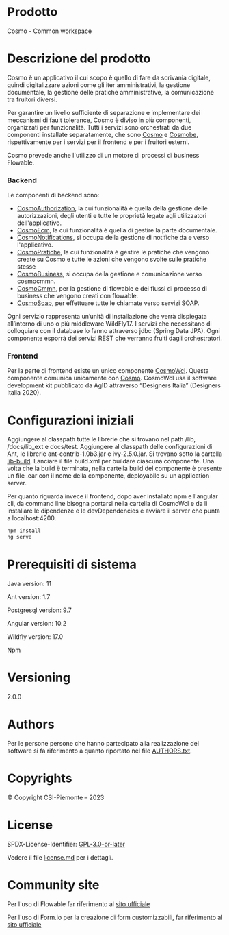 # Prodotto
Cosmo - Common workspace

# Descrizione del prodotto

Cosmo è un applicativo il cui scopo è quello di fare da scrivania digitale, quindi digitalizzare azioni come gli iter amministrativi, la gestione documentale, la gestione delle pratiche amministrative, la comunicazione tra fruitori diversi.

Per garantire un livello sufficiente di separazione e implementare dei meccanismi di fault tolerance, Cosmo è diviso in più componenti, organizzati per funzionalità. Tutti i servizi sono orchestrati da due componenti installate separatamente, che sono [Cosmo](/cosmo) e [Cosmobe](/cosmobe), rispettivamente per i servizi per il frontend e per i fruitori esterni.

Cosmo prevede anche l'utilizzo di un motore di processi di business Flowable.

### Backend
Le componenti di backend sono:

 - [CosmoAuthorization](/cosmoauthorization), la cui funzionalità è quella della gestione delle autorizzazioni, degli utenti e tutte le proprietà legate agli utilizzatori dell'applicativo.
 - [CosmoEcm](/cosmoecm), la cui funzionalità è quella di gestire la parte documentale.
 - [CosmoNotifications](/cosmonotifications), si occupa della gestione di notifiche da e verso l'applicativo.
 - [CosmoPratiche](/cosmopratiche), la cui funzionalità è gestire le pratiche che vengono create su Cosmo e tutte le azioni che vengono svolte sulle pratiche stesse
 - [CosmoBusiness](/cosmobusiness), si occupa della gestione e comunicazione verso cosmocmmn.
 - [CosmoCmmn](/cosmocmmn), per la gestione di flowable e dei flussi di processo di business che vengono creati con flowable.
 - [CosmoSoap](/cosmosoap), per effettuare tutte le chiamate verso servizi SOAP.

Ogni servizio rappresenta un’unità di installazione che verrà dispiegata all’interno di uno o più middleware WildFly17. I servizi che necessitano di colloquiare con il database lo fanno attraverso jdbc (Spring Data JPA).
Ogni componente esporrà dei servizi REST che verranno fruiti dagli orchestratori.

### Frontend
Per la parte di frontend esiste un unico componente [CosmoWcl](/cosmowcl). Questa componente comunica unicamente con [Cosmo](/cosmo). CosmoWcl usa il software development kit pubblicato da AgID attraverso “Designers Italia” (Designers Italia 2020).

# Configurazioni iniziali
Aggiungere al classpath tutte le librerie che si trovano nel path /lib, /docs/lib_ext e docs/test.
Aggiungere al classpath delle configurazioni di Ant, le librerie ant-contrib-1.0b3.jar e ivy-2.5.0.jar. Si trovano sotto la cartella [lib-build](/cosmocommon/docs/lib_build).
Lanciare il file build.xml per buildare ciascuna componente.
Una volta che la build è terminata, nella cartella build del componente è presente un file .ear con il nome della componente, deployabile su un application server.

Per quanto riguarda invece il frontend, dopo aver installato npm e l'angular cli, da command line bisogna portarsi nella cartella di CosmoWcl e da li installare le dipendenze e le devDependencies e avviare il server che punta a localhost:4200.

```sh
npm install 
ng serve
```

# Prerequisiti di sistema
Java version: 11

Ant version: 1.7

Postgresql version: 9.7

Angular version: 10.2

Wildfly version: 17.0

Npm

# Versioning
2.0.0

# Authors
Per le persone persone che hanno partecipato alla realizzazione del software si fa riferimento a quanto riportato nel file [AUTHORS.txt](/AUTHORS.txt).

# Copyrights
© Copyright CSI-Piemonte – 2023

# License
SPDX-License-Identifier: [GPL-3.0-or-later](https://spdx.org/licenses/GPL-3.0-or-later.html)

Vedere il file [license.md](/LICENSE.md) per i dettagli.

# Community site
Per l'uso di Flowable far riferimento al [sito ufficiale](https://www.flowable.com/open-source/docs/)

Per l'uso di Form.io per la creazione di form customizzabili, far riferimento al [sito ufficiale](https://form.io/open-source)
